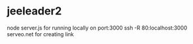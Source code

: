 # jeeleader2
node server.js
for running locally on port:3000
ssh -R 80:localhost:3000 serveo.net for creating link
